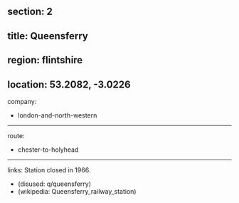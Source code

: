 section: 2
----
title: Queensferry
----
region: flintshire
----
location: 53.2082, -3.0226
----
company:
- london-and-north-western
----
route:
- chester-to-holyhead
----
links:
Station closed in 1966.
- (disused: q/queensferry)
- (wikipedia: Queensferry_railway_station)
